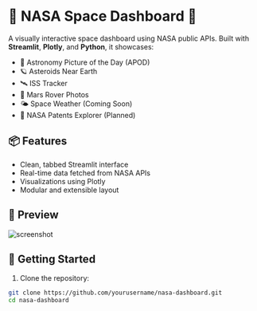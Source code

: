 # 🚀 NASA Space Dashboard 🌌

A visually interactive space dashboard using NASA public APIs. Built with **Streamlit**, **Plotly**, and **Python**, it showcases:

- 🌠 Astronomy Picture of the Day (APOD)
- 🪐 Asteroids Near Earth
- 🛰️ ISS Tracker
- 🔴 Mars Rover Photos
- 🌤️ Space Weather (Coming Soon)
- 🧠 NASA Patents Explorer (Planned)

## 📦 Features

- Clean, tabbed Streamlit interface
- Real-time data fetched from NASA APIs
- Visualizations using Plotly
- Modular and extensible layout

## 📸 Preview

![screenshot](output.png)  <!-- Replace with your image path -->

## 🚀 Getting Started

1. Clone the repository:

```bash
git clone https://github.com/yourusername/nasa-dashboard.git
cd nasa-dashboard
